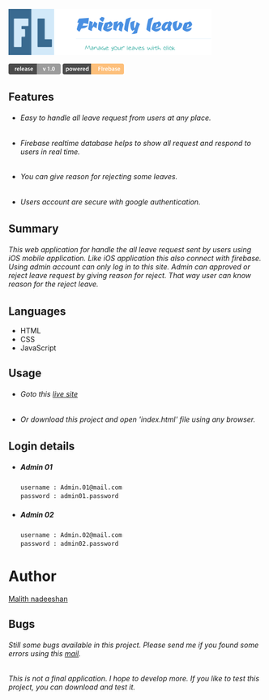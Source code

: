 
![](source/ico/app_poster.png)


![](source/ico/web_version.png) ![](source/ico/powered.png)

## Features
* ###### Easy to handle all leave request from users at any place.
* ###### Firebase realtime database helps to show all request and respond to users in real time.
* ###### You can give reason for rejecting some leaves.
* ###### Users account are secure with google authentication.

## Summary
###### This web application for handle the all leave request sent by users using iOS mobile application. Like iOS application this also connect with firebase. Using admin account can only log in to this site. Admin can approved or reject leave request by giving reason for reject. That way user can know reason for the reject leave.

## Languages
* HTML
* CSS
* JavaScript

## Usage
* ###### Goto this [live site](https://project-lms-fb008.firebaseapp.com/signInPage.html)
* ###### Or download this project and open  'index.html'  file using any browser.

## Login details
* ##### Admin 01
   ```sh
   username : Admin.01@mail.com
   password : admin01.password
    ```
* ##### Admin 02
   ```sh
   username : Admin.02@mail.com
   password : admin02.password
    ```
# Author
[Malith nadeeshan](m.nadeeshan@yahoo.co.uk)


## Bugs

###### Still some bugs available in this project. Please send me if you found some errors using this [mail](m.nadeeshan@yahoo.co.uk).


###### This is not a final application. I hope to develop more. If you like to test this project, you can download and test it.
